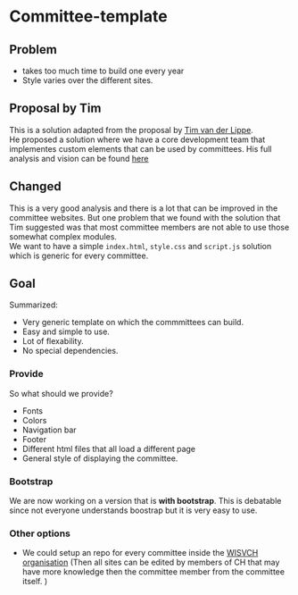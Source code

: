 # Committee-template

## Problem
- takes too much time to build one every year
- Style varies over the different sites.

## Proposal by Tim
This is a solution adapted from the proposal by [Tim van der Lippe](https://github.com/TimvdLippe).  
He proposed a solution where we have a core development team that implementes custom elements that can be used by committees. His full analysis and vision can be found [here](https://github.com/WISVCH/committee-website-vision/blob/master/README.md)  

## Changed
This is a very good analysis and there is a lot that can be improved in the committee websites. But one problem that we found with the solution that Tim suggested was that most committee members are not able to use those somewhat complex modules.  
We want to have a simple `index.html`, `style.css` and `script.js` solution which is generic for every committee.

## Goal
Summarized: 
- Very generic template on which the commmittees can build. 
- Easy and simple to use.
- Lot of flexability. 
- No special dependencies.

### Provide
So what should we provide?
- Fonts
- Colors
- Navigation bar
- Footer
- Different html files that all load a different page
- General style of displaying the committee.

### Bootstrap
We are now working on a version that is **with bootstrap**. This is debatable since not everyone understands boostrap but it is very easy to use.

### Other options
- We could setup an repo for every committee inside the [WISVCH organisation](https://github.com/WISVCH)  (Then all sites can be edited by members of CH that may have more knowledge then the committee member from the committee itself. )

